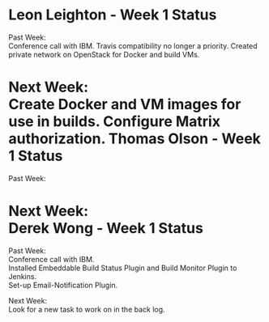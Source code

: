 Leon Leighton - Week 1 Status
=============================  

Past Week:  
Conference call with IBM. Travis compatibility no longer a priority.
Created private network on OpenStack for Docker and build VMs.

Next Week:  
Create Docker and VM images for use in builds.
Configure Matrix authorization.
Thomas Olson - Week 1 Status
============================
Past Week:   

Next Week:   
Derek Wong - Week 1 Status
==========================
Past Week:  
Conference call with IBM.     
Installed Embeddable Build Status Plugin and Build Monitor Plugin to Jenkins.   
Set-up Email-Notification Plugin.    

Next Week:                   
Look for a new task to work on in the back log.   
